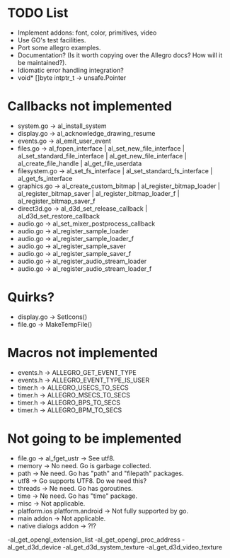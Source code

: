 TODO List
=========
* Implement addons: font, color, primitives, video
* Use GO's test facilities.
* Port some allegro examples.
* Documentation? (Is it worth copying over the Allegro docs? How will it be maintained?).
* Idiomatic error handling integration?
* void* []byte intptr_t -> unsafe.Pointer

Callbacks not implemented
=========================
* system.go -> al_install_system
* display.go -> al_acknowledge_drawing_resume
* events.go -> al_emit_user_event
* files.go -> al_fopen_interface | al_set_new_file_interface | al_set_standard_file_interface | al_get_new_file_interface | al_create_file_handle | al_get_file_userdata
* filesystem.go -> al_set_fs_interface | al_set_standard_fs_interface | al_get_fs_interface
* graphics.go -> al_create_custom_bitmap | al_register_bitmap_loader | al_register_bitmap_saver | al_register_bitmap_loader_f | al_register_bitmap_saver_f
* direct3d.go -> al_d3d_set_release_callback | al_d3d_set_restore_callback
* audio.go -> al_set_mixer_postprocess_callback
* audio.go -> al_register_sample_loader
* audio.go -> al_register_sample_loader_f
* audio.go -> al_register_sample_saver
* audio.go -> al_register_sample_saver_f
* audio.go -> al_register_audio_stream_loader
* audio.go -> al_register_audio_stream_loader_f

Quirks?
=======
* display.go -> SetIcons()
* file.go -> MakeTempFile()

Macros not implemented
======================
* events.h -> ALLEGRO_GET_EVENT_TYPE
* events.h -> ALLEGRO_EVENT_TYPE_IS_USER
* timer.h -> ALLEGRO_USECS_TO_SECS
* timer.h -> ALLEGRO_MSECS_TO_SECS
* timer.h -> ALLEGRO_BPS_TO_SECS
* timer.h -> ALLEGRO_BPM_TO_SECS

Not going to be implemented
===========================
* file.go -> al_fget_ustr -> See utf8.
* memory -> No need. Go is garbage collected.
* path -> Ne need. Go has "path" and "filepath" packages.
* utf8 -> Go supports UTF8. Do we need this?
* threads -> Ne need. Go has goroutines.
* time -> Ne need. Go has "time" package.
* misc -> Not applicable.
* platform.ios platform.android -> Not fully supported by go.
* main addon -> Not applicable.
* native dialogs addon -> ?!?

-al_get_opengl_extension_list
-al_get_opengl_proc_address
-al_get_d3d_device
-al_get_d3d_system_texture
-al_get_d3d_video_texture
